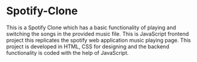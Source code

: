 # Spotify-Clone
This is a Spotify Clone which has a basic functionality of playing and switching the songs in the provided music file.
This is JavaScript frontend project this replicates the spotify web application music playing page.
This project is developed in HTML, CSS for designing and the backend functionality is coded with the help of JavaScript.
